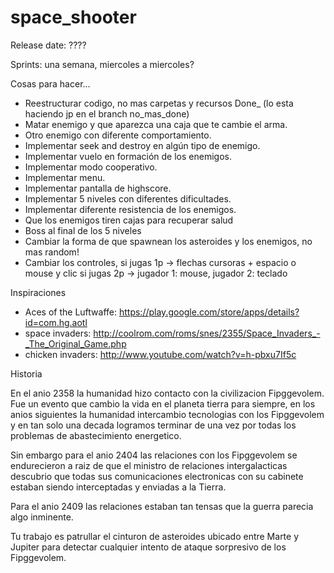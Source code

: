 space_shooter
=============

Release date: ????

Sprints: una semana, miercoles a miercoles?

Cosas para hacer...

* Reestructurar codigo, no mas carpetas y recursos Done_ (lo esta haciendo jp en el branch no_mas_done)
* Matar enemigo y que aparezca una caja que te cambie el arma.
* Otro enemigo con diferente comportamiento.
* Implementar seek and destroy en algún tipo de enemigo.
* Implementar vuelo en formación de los enemigos.
* Implementar modo cooperativo.
* Implementar menu.
* Implementar pantalla de highscore.
* Implementar 5 niveles con diferentes dificultades.
* Implementar diferente resistencia de los enemigos.
* Que los enemigos tiren cajas para recuperar salud
* Boss al final de los 5 niveles
* Cambiar la forma de que spawnean los asteroides y los enemigos, no mas random!
* Cambiar los controles, si jugas 1p -> flechas cursoras + espacio o mouse y clic
                         si jugas 2p -> jugador 1: mouse, jugador 2: teclado  

Inspiraciones
* Aces of the Luftwaffe: https://play.google.com/store/apps/details?id=com.hg.aotl
* space invaders: http://coolrom.com/roms/snes/2355/Space_Invaders_-_The_Original_Game.php
* chicken invaders: http://www.youtube.com/watch?v=h-pbxu7If5c

Historia

En el anio 2358 la humanidad hizo contacto con la civilizacion Fipggevolem. Fue un evento que cambio la vida en el planeta tierra para siempre, en los anios siguientes la humanidad intercambio tecnologias con los Fipggevolem y en tan solo una decada logramos terminar de una vez por todas los problemas de abastecimiento energetico.

Sin embargo para el anio 2404 las relaciones con los Fipggevolem se endurecieron a raiz de que el ministro de relaciones intergalacticas descubrio que todas sus comunicaciones electronicas con su cabinete estaban siendo interceptadas y enviadas a la Tierra.

Para el anio 2409 las relaciones estaban tan tensas que la guerra parecia algo inminente.

Tu trabajo es patrullar el cinturon de asteroides ubicado entre Marte y Jupiter para detectar cualquier intento de ataque sorpresivo de los Fipggevolem. 
